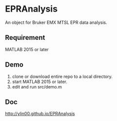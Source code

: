 # EPRAnalysis
An object for Bruker EMX MTSL EPR data analysis.

Requirement
----
MATLAB 2015 or later

Demo
---
1. clone or download entire repo to a local directory.
2. start MATLAB 2015 or later.
3. edit and run src/demo.m

Doc
--
http://ylin00.github.io/EPRAnalysis
